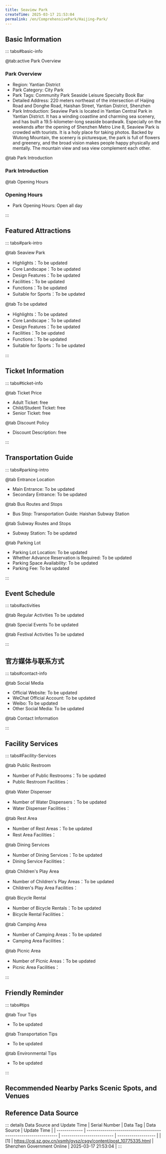 ```yaml
---
title: Seaview Park
createTime: 2025-03-17 21:53:04
permalink: /en/ComprehensivePark/Haijing-Park/
---
```



<script setup>
import ImageSwiper from '/.vuepress/theme/components/ImageSwiper.vue'
// 轮播图数据
const swiperItems = [
    {
                link: 'https://cgj.sz.gov.cn/img/4/4005/4005991/10775335.png',
                title: 'Seaview Park',
                description: '',
                author: 'Shenzhen Government Online',
                date: '2025/03/17'
                },
  {
                link: 'https://cgj.sz.gov.cn/img/4/4005/4005991/10775335.png',
                title: 'Seaview Park',
                description: '',
                author: 'Shenzhen Government Online',
                date: '2025/03/17'
                }
]
// 配置项
const swiperConfig = {
  height: 500,
  showInfo: true
}
</script>
<!-- 轮播图组件 -->
<ImageSwiper :items="swiperItems" :config="swiperConfig" />



## Basic Information

::: tabs#basic-info

@tab:active Park Overview
### Park Overview
- Region: Yantian District
- Park Category: City Park
- Park Tags: Community Park Seaside Leisure Specialty Book Bar
- Detailed Address: 220 meters northeast of the intersection of Haijing Road and Donghe Road, Haishan Street, Yantian District, Shenzhen
- Park Introduction: Seaview Park is located in Yantian Central Park in Yantian District. It has a winding coastline and charming sea scenery, and has built a 19.5-kilometer-long seaside boardwalk. Especially on the weekends after the opening of Shenzhen Metro Line 8, Seaview Park is crowded with tourists. It is a holy place for taking photos. Backed by Wutong Mountain, the scenery is picturesque, the park is full of flowers and greenery, and the broad vision makes people happy physically and mentally. The mountain view and sea view complement each other.

@tab Park Introduction
### Park Introduction
@tab Opening Hours
### Opening Hours
- Park Opening Hours: Open all day

:::

## Featured Attractions

::: tabs#park-intro

@tab Seaview Park
<ImageCard
image="https://cgj.sz.gov.cn/images/index20230710_1.png"
    title="Seaview Park"
    description=""
    date=""
    author="Shenzhen Government Online"
/>


- Highlights：To be updated
- Core Landscape：To be updated
- Design Features：To be updated
- Facilities：To be updated
- Functions：To be updated
- Suitable for Sports：To be updated

@tab To be updated
<ImageCard
image="https://cgj.sz.gov.cn/images/index20230710_1.png"
    title="Seaview Park"
    description=""
    date=""
    author="Shenzhen Government Online"
/>


- Highlights：To be updated
- Core Landscape：To be updated
- Design Features：To be updated
- Facilities：To be updated
- Functions：To be updated
- Suitable for Sports：To be updated

:::

## Ticket Information

::: tabs#ticket-info

@tab Ticket Price
- Adult Ticket: free
- Child/Student Ticket: free
- Senior Ticket: free

@tab Discount Policy
- Discount Description: free

:::

## Transportation Guide

::: tabs#parking-intro

@tab Entrance Location
- Main Entrance: To be updated
- Secondary Entrance: To be updated

@tab Bus Routes and Stops
- Bus Stop: Transportation Guide: Haishan Subway Station

@tab Subway Routes and Stops
- Subway Station: To be updated

@tab Parking Lot
- Parking Lot Location: To be updated
- Whether Advance Reservation is Required: To be updated
- Parking Space Availability: To be updated
- Parking Fee: To be updated

:::

## Event Schedule

::: tabs#activities

@tab Regular Activities
To be updated

@tab Special Events
To be updated

@tab Festival Activities
To be updated

:::

## 官方媒体与联系方式

::: tabs#contact-info

@tab Social Media
- Official Website: To be updated
- WeChat Official Account: To be updated
- Weibo: To be updated
- Other Social Media: To be updated

@tab Contact Information

:::

## Facility Services

::: tabs#Facility-Services

@tab Public Restroom
- Number of Public Restrooms：To be updated
- Public Restroom Facilities：

@tab Water Dispenser
- Number of Water Dispensers：To be updated
- Water Dispenser Facilities：

@tab Rest Area
- Number of Rest Areas：To be updated
- Rest Area Facilities：

@tab Dining Services
- Number of Dining Services：To be updated
- Dining Service Facilities：

@tab Children's Play Area
- Number of Children's Play Areas：To be updated
- Children's Play Area Facilities：

@tab Bicycle Rental
- Number of Bicycle Rentals：To be updated
- Bicycle Rental Facilities：

@tab Camping Area
- Number of Camping Areas：To be updated
- Camping Area Facilities：

@tab Picnic Area
- Number of Picnic Areas：To be updated
- Picnic Area Facilities：

:::

## Friendly Reminder

::: tabs#tips

@tab Tour Tips
- To be updated

@tab Transportation Tips
- To be updated

@tab Environmental Tips
- To be updated

:::

## Recommended Nearby Parks Scenic Spots, and Venues

<CardGrid>
  <ImageCard
        image="https://cgj.sz.gov.cn/img/4/4005/4005992/10775337.jpg"
        title="Henggang People's Park"
        description="Henggang People's Park is located at No. 5014, Longgang Avenue (Henggang Section), Longgang District, Shenzhen. It covers an area of 40,000 square meters and is"
        href="/en/ComprehensivePark/Henggang-People's-Park/"
        author="Shenzhen Government Online"
        date="2025/01/02"
      />
      <ImageCard
        image="https://cgj.sz.gov.cn/img/4/4005/4005992/10775337.jpg"
        title="Henggang People's Park"
        description="Henggang People's Park is located at No. 5014, Longgang Avenue (Henggang Section), Longgang District, Shenzhen. It covers an area of 40,000 square meters and is"
        href="/en/ComprehensivePark/Henggang-People's-Park/"
        author="Shenzhen Government Online"
        date="2025/01/02"
      />
    </CardGrid>


## Reference Data Source

::: details Data Source and Update Time
| Serial Number | Data Tag                                                        | Data Source                | Update Time         |
| ------------- | --------------------------------------------------------------- | -------------------------- | ------------------- |
| [1]           | https://cgj.sz.gov.cn/xsmh/gysz/csgy/content/post_10775335.html | Shenzhen Government Online | 2025-03-17 21:53:04 |
:::

